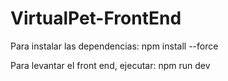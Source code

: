 # VirtualPet-FrontEnd

Para instalar las dependencias:
npm install --force

Para levantar el front end, ejecutar:
npm run dev 